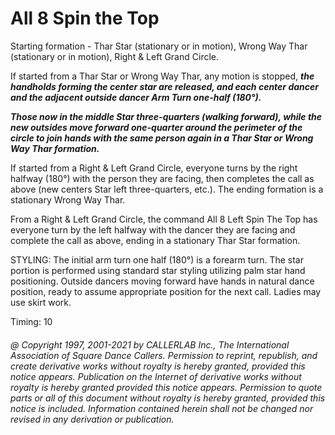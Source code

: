 
# All 8 Spin the Top

Starting formation - Thar Star (stationary or in motion), Wrong Way Thar
(stationary or in motion), Right & Left Grand Circle.

If started from a Thar Star or Wrong Way Thar, any motion is stopped,
***the handholds forming the center star are released, and each
center dancer and the adjacent outside dancer Arm Turn one-half
(180°).***

***Those now in the middle Star three-quarters (walking forward),
while the new outsides move forward one-quarter around the
perimeter of the circle to join hands with the same person again
in a Thar Star or Wrong Way Thar formation.***

If started from a Right & Left Grand Circle, everyone turns by
the right halfway (180°) with the person they are facing,
then completes the call as above (new centers Star left
three-quarters, etc.). The ending formation is a stationary Wrong Way Thar.

From a Right & Left Grand Circle, the command All 8 Left Spin The Top
has everyone turn by the left halfway with the dancer they are facing
and complete the call as above, ending in a stationary Thar Star
formation.

STYLING:
The initial arm turn one half (180°) is a
forearm turn. The star portion is performed using standard star styling
utilizing palm star hand positioning.
Outside dancers moving forward have hands in
natural dance position,
ready to assume appropriate position for the next call. Ladies may
use skirt work.

Timing: 10

###### @ Copyright 1997, 2001-2021 by CALLERLAB Inc., The International Association of Square Dance Callers. Permission to reprint, republish, and create derivative works without royalty is hereby granted, provided this notice appears. Publication on the Internet of derivative works without royalty is hereby granted provided this notice appears. Permission to quote parts or all of this document without royalty is hereby granted, provided this notice is included. Information contained herein shall not be changed nor revised in any derivation or publication.
